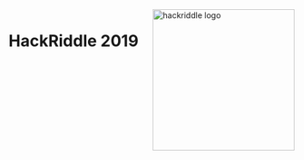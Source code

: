 <img align="right" width="250" height="250" title="hackriddle logo" src="https://github.com/MrPilotMan/hackriddle2019/blob/master/hackriddle.png" />

# HackRiddle 2019
